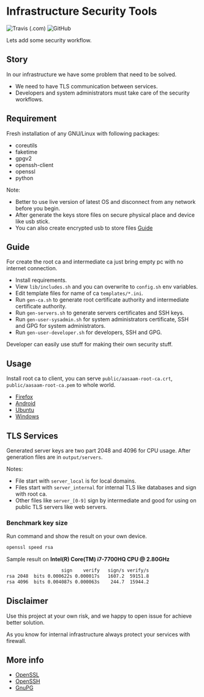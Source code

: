 # Infrastructure Security Tools

![Travis (.com)](https://img.shields.io/travis/com/AASAAM/infrastructure-security-tools.svg?style=for-the-badge)
![GitHub](https://img.shields.io/github/license/AASAAM/infrastructure-security-tools.svg?style=for-the-badge)

Lets add some security workflow.

## Story

In our infrastructure we have some problem that need to be solved.

* We need to have TLS communication between services.
* Developers and system administrators must take care of the security workflows.

## Requirement

Fresh installation of any GNU/Linux with following packages:

* coreutils
* faketime
* gpgv2
* openssh-client
* openssl
* python

Note:

* Better to use live version of latest OS and disconnect from any network before you begin.
* After generate the keys store files on secure physical place and device like usb stick.
* You can also create encrypted usb to store files [Guide](https://www.howtoforge.com/tutorial/encrypt-usb-drive-on-ubuntu/)

## Guide

For create the root ca and intermediate ca just bring empty pc with no internet connection.

* Install requirements.
* View `lib/includes.sh` and you can overwrite to `config.sh` env variables.
* Edit template files for name of ca `templates/*.ini`.
* Run `gen-ca.sh` to generate root certificate authority and intermediate certificate authority.
* Run `gen-servers.sh` to generate servers certificates and SSH keys.
* Run `gen-user-sysadmin.sh` for system administrators certificate, SSH and GPG for system administrators.
* Run `gen-user-developer.sh` for developers, SSH and GPG.

Developer can easily use stuff for making their own security stuff.

## Usage

Install root ca to client, you can serve `public/aasaam-root-ca.crt`, `public/aasaam-root-ca.pem` to whole world.

* [Firefox](https://www.cyberciti.biz/faq/firefox-adding-trusted-ca/)
* [Android](https://support.google.com/nexus/answer/2844832?hl=en)
* [Ubuntu](https://superuser.com/questions/437330/how-do-you-add-a-certificate-authority-ca-to-ubuntu)
* [Windows](https://docs.microsoft.com/en-us/skype-sdk/sdn/articles/installing-the-trusted-root-certificate)

## TLS Services

Generated server keys are two part 2048 and 4096 for CPU usage.
After generation files are in `output/servers`.

Notes:

* File start with `server_local` is for local domains.
* Files start with `server_internal` for internal TLS like databases and sign with root ca.
* Other files like `server_[0-9]` sign by intermediate and good for using on public TLS servers like web servers.

### Benchmark key size

Run command and show the result on your own device.

```bash
openssl speed rsa
```

Sample result on **Intel(R) Core(TM) i7-7700HQ CPU @ 2.80GHz**

```txt
                    sign    verify   sign/s verify/s
rsa 2048  bits 0.000622s 0.000017s   1607.2  59151.8
rsa 4096  bits 0.004087s 0.000063s    244.7  15944.2
```

## Disclaimer

Use this project at your own risk, and we happy to open issue for achieve better solution.

As you know for internal infrastructure always protect your services with firewall.

## More info

* [OpenSSL](https://www.openssl.org/docs/)
* [OpenSSH](https://www.openssh.com/manual.html)
* [GnuPG](https://www.gnupg.org/documentation/manuals/gnupg/)
